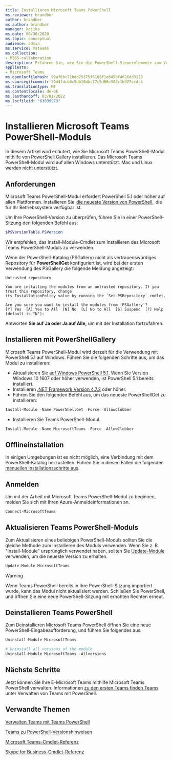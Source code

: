 ```yaml
---
title: Installieren Microsoft Teams PowerShell
ms.reviewer: brandber
author: brandber
ms.author: brandber
manager: kojiko
ms.date: 06/30/2020
ms.topic: conceptual
audience: admin
ms.service: msteams
ms.collection:
- M365-collaboration
description: Erfahren Sie, wie Sie die PowerShell-Steuerelemente zum Verwalten von Microsoft Teams.
appliesto:
- Microsoft Teams
ms.openlocfilehash: 99af6bc71bdd25375f6165f1e645bf4626dd3123
ms.sourcegitcommit: 2044fdcb0c5db10dbc77c5d66e382c1b927ccdc4
ms.translationtype: MT
ms.contentlocale: de-DE
ms.lasthandoff: 03/01/2022
ms.locfileid: "63039973"
---
```

# <a name="install-microsoft-teams-powershell-module"></a>Installieren Microsoft Teams PowerShell-Moduls

In diesem Artikel wird erläutert, wie Sie Microsoft Teams PowerShell-Modul mithilfe von PowerShell Gallery installieren. Das Microsoft Teams PowerShell-Modul wird auf allen Windows unterstützt. Mac und Linux werden nicht unterstützt.

## <a name="requirements"></a>Anforderungen

Microsoft Teams PowerShell-Modul erfordert PowerShell 5.1 oder höher auf allen Plattformen. Installieren Sie  [die neueste Version von PowerShell,](/powershell/scripting/install/installing-powershell)  die für Ihr Betriebssystem verfügbar ist. 

Um Ihre PowerShell-Version zu überprüfen, führen Sie in einer PowerShell-Sitzung den folgenden Befehl aus: 

```powershell
$PSVersionTable.PSVersion 
```
Wir empfehlen, das Install-Module-Cmdlet zum Installieren des Microsoft Teams PowerShell-Moduls zu verwenden. 
 
Wenn der PowerShell-Katalog (PSGallery) nicht als vertrauenswürdiges Repository für **PowerShellGet** konfiguriert ist, wird bei der ersten Verwendung des PSGallery die folgende Meldung angezeigt:

```console
Untrusted repository

You are installing the modules from an untrusted repository. If you trust this repository, change
its InstallationPolicy value by running the `Set-PSRepository` cmdlet.

Are you sure you want to install the modules from 'PSGallery'?
[Y] Yes  [A] Yes to All  [N] No  [L] No to All  [S] Suspend  [?] Help (default is "N"):
```

Antworten **Sie auf** **Ja oder Ja auf Alle,** um mit der Installation fortzufahren.

## <a name="installing-using-the-powershellgallery"></a>Installieren mit PowerShellGallery

Microsoft Teams PowerShell-Modul wird derzeit für die Verwendung mit PowerShell 5.1 auf Windows. Führen Sie die folgenden Schritte aus, um das Modul zu installieren: 

- Aktualisieren Sie [auf Windows PowerShell 5.1](/powershell/scripting/windows-powershell/install/installing-windows-powershell#upgrading-existing-windows-powershell). Wenn Sie Version Windows 10 1607 oder höher verwenden, ist PowerShell 5.1 bereits installiert. 
- Installieren [.NET Framework Version 4.7.2](/dotnet/framework/install) oder höher. 
- Führen Sie den folgenden Befehl aus, um das neueste PowerShellGet zu installieren:
 
```powershell
Install-Module -Name PowerShellGet -Force -AllowClobber
```
- Installieren Sie Teams PowerShell-Modul.

```powershell
Install-Module -Name MicrosoftTeams -Force -AllowClobber
```

## <a name="offline-installation"></a>Offlineinstallation 

In einigen Umgebungen ist es nicht möglich, eine Verbindung mit dem PowerShell-Katalog herzustellen. Führen Sie in diesen Fällen die folgenden [manuellen Installationsschritte aus](https://aka.ms/psgallery-manualdownload).  

## <a name="sign-in"></a>Anmelden

Um mit der Arbeit mit Microsoft Teams PowerShell-Modul zu beginnen, melden Sie sich mit Ihren Azure-Anmeldeinformationen an.

```PowerShell
Connect-MicrosoftTeams 
``` 

## <a name="update-teams-powershell-module"></a>Aktualisieren Teams PowerShell-Moduls

Zum Aktualisieren eines beliebigen PowerShell-Moduls sollten Sie die gleiche Methode zum Installieren des Moduls verwenden. Wenn Sie z. B. "Install-Module" ursprünglich verwendet haben, sollten Sie [Update-Module](/powershell/module/powershellget/update-module) verwenden, um die neueste Version zu erhalten.  

```powershell
Update-Module MicrosoftTeams
```

> [!WARNING]
> Wenn Teams PowerShell bereits in Ihre PowerShell-Sitzung importiert wurde, kann das Modul nicht aktualisiert werden. Schließen Sie PowerShell, und öffnen Sie eine neue PowerShell-Sitzung mit erhöhten Rechten erneut.


## <a name="uninstall-teams-powershell"></a>Deinstallieren Teams PowerShell

Zum Deinstallieren Microsoft Teams PowerShell öffnen Sie eine neue PowerShell-Eingabeaufforderung, und führen Sie folgendes aus: 

```powershell
Uninstall-Module MicrosoftTeams

# Uninstall all versions of the module
Uninstall-Module MicrosoftTeams -Allversions 
```

## <a name="next-steps"></a>Nächste Schritte 

Jetzt können Sie Ihre E-Microsoft Teams mithilfe Microsoft Teams PowerShell verwalten. Informationen [zu den ersten Teams finden Teams](teams-powershell-managing-teams.md) unter Verwalten von Teams mit PowerShell. 

## <a name="related-topics"></a>Verwandte Themen

[Verwalten Teams mit Teams PowerShell](teams-powershell-managing-teams.md)

[Teams zu PowerShell-Versionshinweisen](teams-powershell-release-notes.md)

[Microsoft Teams-Cmdlet-Referenz](/powershell/teams/?view=teams-ps)

[Skype for Business-Cmdlet-Referenz](/powershell/skype/intro?view=skype-ps)
